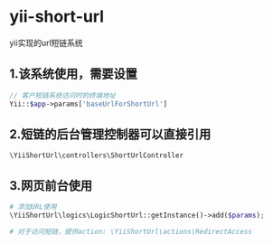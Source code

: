 # yii-short-url
yii实现的url短链系统

## 1.该系统使用，需要设置
```php
// 客户短链系统访问时的终端地址
Yii::$app->params['baseUrlForShortUrl']
```

## 2.短链的后台管理控制器可以直接引用
```text
\YiiShortUrl\controllers\ShortUrlController
```

## 3.网页前台使用
```php
# 添加URL使用
\YiiShortUrl\logics\LogicShortUrl::getInstance()->add($params);

# 对于访问短链，提供action: \YiiShortUrl\actions\RedirectAccess
```
